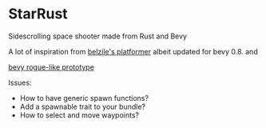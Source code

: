 # StarRust

Sidescrolling space shooter made from Rust and Bevy

A lot of inspiration from
[belzile's platformer](https://github.com/belzile/platformer/tree/part-13)
albeit updated for bevy 0.8. and

[bevy rogue-like prototype](https://github.com/StarArawn/bevy_roguelike_prototype/blob/main/src/game/gameplay/enemy/spawner.rs)

Issues:

-   How to have generic spawn functions?
-   Add a spawnable trait to your bundle?
-   How to select and move waypoints?
